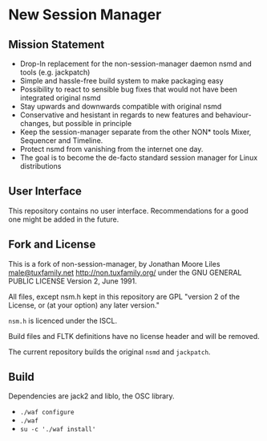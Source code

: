 # New Session Manager

## Mission Statement
* Drop-In replacement for the non-session-manager daemon nsmd and tools (e.g. jackpatch)
* Simple and hassle-free build system to make packaging easy
* Possibility to react to sensible bug fixes that would not have been integrated original nsmd
* Stay upwards and downwards compatible with original nsmd
* Conservative and hesistant in regards to new features and behaviour-changes, but possible in principle
* Keep the session-manager separate from the other NON* tools Mixer, Sequencer and Timeline.
* Protect nsmd from vanishing from the internet one day.
* The goal is to become the de-facto standard session manager for Linux distributions

## User Interface
This repository contains no user interface. Recommendations for a good one might be added in the future.

## Fork and License
This is a fork of non-session-manager, by Jonathan Moore Liles <male@tuxfamily.net> http://non.tuxfamily.org/
under the GNU GENERAL PUBLIC LICENSE  Version 2, June 1991.

All files, except nsm.h kept in this repository are GPL "version 2 of the License, or (at your
option) any later version."

`nsm.h` is licenced under the ISCL.

Build files and FLTK definitions have no license header and will be removed.

The current repository builds the original `nsmd` and `jackpatch`.

## Build
Dependencies are jack2 and liblo, the OSC library.

* `./waf configure`   
* `./waf`
* `su -c './waf install'`

